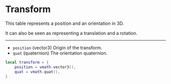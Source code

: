 # Transform
This table represents a position and an orientation in 3D.

It can also be seen as representing a translation and a rotation.

---

* `position` (vector3) Origin of the transform.
* `quat` (quaternion) 	The orientation quaternion.

```lua
local transform = {
    position = vmath.vector3(),
    quat = vmath.quat(),
}
```